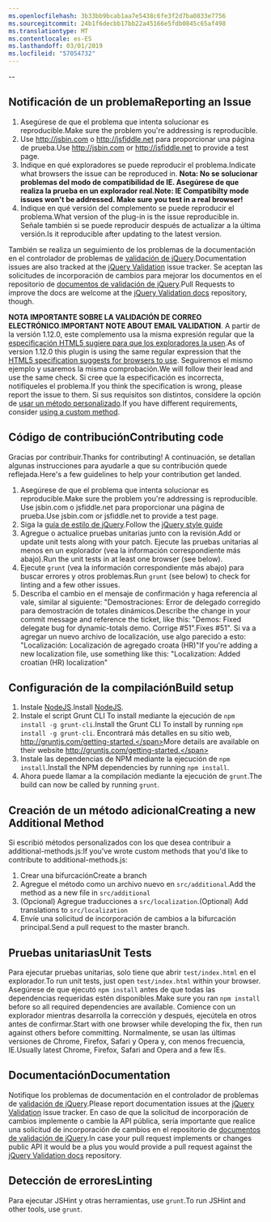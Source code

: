 ```yaml
---
ms.openlocfilehash: 3b33bb9bcab1aa7e5438c6fe3f2d7ba0833e7756
ms.sourcegitcommit: 24b1f6decbb17bb22a45166e5fdb0845c65af498
ms.translationtype: MT
ms.contentlocale: es-ES
ms.lasthandoff: 03/01/2019
ms.locfileid: "57054732"
---
```

--

## <a name="reporting-an-issue"></a><span data-ttu-id="a2d4a-101">Notificación de un problema</span><span class="sxs-lookup"><span data-stu-id="a2d4a-101">Reporting an Issue</span></span>

1. <span data-ttu-id="a2d4a-102">Asegúrese de que el problema que intenta solucionar es reproducible.</span><span class="sxs-lookup"><span data-stu-id="a2d4a-102">Make sure the problem you're addressing is reproducible.</span></span>
2. <span data-ttu-id="a2d4a-103">Use http://jsbin.com o http://jsfiddle.net para proporcionar una página de prueba.</span><span class="sxs-lookup"><span data-stu-id="a2d4a-103">Use http://jsbin.com or http://jsfiddle.net to provide a test page.</span></span>
3. <span data-ttu-id="a2d4a-104">Indique en qué exploradores se puede reproducir el problema.</span><span class="sxs-lookup"><span data-stu-id="a2d4a-104">Indicate what browsers the issue can be reproduced in.</span></span> <span data-ttu-id="a2d4a-105">**Nota: No se solucionar problemas del modo de compatibilidad de IE. Asegúrese de que realiza la prueba en un explorador real.**</span><span class="sxs-lookup"><span data-stu-id="a2d4a-105">**Note: IE Compatibilty mode issues won't be addressed. Make sure you test in a real browser!**</span></span>
4. <span data-ttu-id="a2d4a-106">Indique en qué versión del complemento se puede reproducir el problema.</span><span class="sxs-lookup"><span data-stu-id="a2d4a-106">What version of the plug-in is the issue reproducible in.</span></span> <span data-ttu-id="a2d4a-107">Señale también si se puede reproducir después de actualizar a la última versión.</span><span class="sxs-lookup"><span data-stu-id="a2d4a-107">Is it reproducible after updating to the latest version.</span></span>

<span data-ttu-id="a2d4a-108">También se realiza un seguimiento de los problemas de la documentación en el controlador de problemas de [validación de jQuery](https://github.com/jzaefferer/jquery-validation/issues).</span><span class="sxs-lookup"><span data-stu-id="a2d4a-108">Documentation issues are also tracked at the [jQuery Validation](https://github.com/jzaefferer/jquery-validation/issues) issue tracker.</span></span>
<span data-ttu-id="a2d4a-109">Se aceptan las solicitudes de incorporación de cambios para mejorar los documentos en el repositorio de [documentos de validación de jQuery](https://github.com/jzaefferer/validation-content).</span><span class="sxs-lookup"><span data-stu-id="a2d4a-109">Pull Requests to improve the docs are welcome at the [jQuery Validation docs](https://github.com/jzaefferer/validation-content) repository, though.</span></span>

<span data-ttu-id="a2d4a-110">**NOTA IMPORTANTE SOBRE LA VALIDACIÓN DE CORREO ELECTRÓNICO**.</span><span class="sxs-lookup"><span data-stu-id="a2d4a-110">**IMPORTANT NOTE ABOUT EMAIL VALIDATION**.</span></span> <span data-ttu-id="a2d4a-111">A partir de la versión 1.12.0, este complemento usa la misma expresión regular que la [especificación HTML5 sugiere para que los exploradores la usen](https://html.spec.whatwg.org/multipage/forms.html#valid-e-mail-address).</span><span class="sxs-lookup"><span data-stu-id="a2d4a-111">As of version 1.12.0 this plugin is using the same regular expression that the [HTML5 specification suggests for browsers to use](https://html.spec.whatwg.org/multipage/forms.html#valid-e-mail-address).</span></span> <span data-ttu-id="a2d4a-112">Seguiremos el mismo ejemplo y usaremos la misma comprobación.</span><span class="sxs-lookup"><span data-stu-id="a2d4a-112">We will follow their lead and use the same check.</span></span> <span data-ttu-id="a2d4a-113">Si cree que la especificación es incorrecta, notifíqueles el problema.</span><span class="sxs-lookup"><span data-stu-id="a2d4a-113">If you think the specification is wrong, please report the issue to them.</span></span> <span data-ttu-id="a2d4a-114">Si sus requisitos son distintos, considere la opción de [usar un método personalizado](http://jqueryvalidation.org/jQuery.validator.addMethod/).</span><span class="sxs-lookup"><span data-stu-id="a2d4a-114">If you have different requirements, consider [using a custom method](http://jqueryvalidation.org/jQuery.validator.addMethod/).</span></span>

## <a name="contributing-code"></a><span data-ttu-id="a2d4a-115">Código de contribución</span><span class="sxs-lookup"><span data-stu-id="a2d4a-115">Contributing code</span></span>

<span data-ttu-id="a2d4a-116">Gracias por contribuir.</span><span class="sxs-lookup"><span data-stu-id="a2d4a-116">Thanks for contributing!</span></span> <span data-ttu-id="a2d4a-117">A continuación, se detallan algunas instrucciones para ayudarle a que su contribución quede reflejada.</span><span class="sxs-lookup"><span data-stu-id="a2d4a-117">Here's a few guidelines to help your contribution get landed.</span></span>

1. <span data-ttu-id="a2d4a-118">Asegúrese de que el problema que intenta solucionar es reproducible.</span><span class="sxs-lookup"><span data-stu-id="a2d4a-118">Make sure the problem you're addressing is reproducible.</span></span> <span data-ttu-id="a2d4a-119">Use jsbin.com o jsfiddle.net para proporcionar una página de prueba.</span><span class="sxs-lookup"><span data-stu-id="a2d4a-119">Use jsbin.com or jsfiddle.net to provide a test page.</span></span>
2. <span data-ttu-id="a2d4a-120">Siga la [guía de estilo de jQuery](http://contribute.jquery.com/style-guides/js).</span><span class="sxs-lookup"><span data-stu-id="a2d4a-120">Follow the [jQuery style guide](http://contribute.jquery.com/style-guides/js)</span></span>
3. <span data-ttu-id="a2d4a-121">Agregue o actualice pruebas unitarias junto con la revisión.</span><span class="sxs-lookup"><span data-stu-id="a2d4a-121">Add or update unit tests along with your patch.</span></span> <span data-ttu-id="a2d4a-122">Ejecute las pruebas unitarias al menos en un explorador (vea la información correspondiente más abajo).</span><span class="sxs-lookup"><span data-stu-id="a2d4a-122">Run the unit tests in at least one browser (see below).</span></span>
4. <span data-ttu-id="a2d4a-123">Ejecute `grunt` (vea la información correspondiente más abajo) para buscar errores y otros problemas.</span><span class="sxs-lookup"><span data-stu-id="a2d4a-123">Run `grunt` (see below) to check for linting and a few other issues.</span></span>
5. <span data-ttu-id="a2d4a-124">Describa el cambio en el mensaje de confirmación y haga referencia al vale, similar al siguiente: "Demostraciones: Error de delegado corregido para demostración de totales dinámicos.</span><span class="sxs-lookup"><span data-stu-id="a2d4a-124">Describe the change in your commit message and reference the ticket, like this: "Demos: Fixed delegate bug for dynamic-totals demo.</span></span> <span data-ttu-id="a2d4a-125">Corrige #51".</span><span class="sxs-lookup"><span data-stu-id="a2d4a-125">Fixes #51".</span></span> <span data-ttu-id="a2d4a-126">Si va a agregar un nuevo archivo de localización, use algo parecido a esto: "Localización: Localización de agregado croata (HR)"</span><span class="sxs-lookup"><span data-stu-id="a2d4a-126">If you're adding a new localization file, use something like this: "Localization: Added croatian (HR) localization"</span></span>

## <a name="build-setup"></a><span data-ttu-id="a2d4a-127">Configuración de la compilación</span><span class="sxs-lookup"><span data-stu-id="a2d4a-127">Build setup</span></span>

1. <span data-ttu-id="a2d4a-128">Instale [NodeJS](http://nodejs.org).</span><span class="sxs-lookup"><span data-stu-id="a2d4a-128">Install [NodeJS](http://nodejs.org).</span></span>
2. <span data-ttu-id="a2d4a-129">Instale el script Grunt CLI To install mediante la ejecución de `npm install -g grunt-cli`.</span><span class="sxs-lookup"><span data-stu-id="a2d4a-129">Install the Grunt CLI To install by running `npm install -g grunt-cli`.</span></span> <span data-ttu-id="a2d4a-130">Encontrará más detalles en su sitio web, http://gruntjs.com/getting-started.</span><span class="sxs-lookup"><span data-stu-id="a2d4a-130">More details are available on their website http://gruntjs.com/getting-started.</span></span>
3. <span data-ttu-id="a2d4a-131">Instale las dependencias de NPM mediante la ejecución de `npm install`.</span><span class="sxs-lookup"><span data-stu-id="a2d4a-131">Install the NPM dependencies by running `npm install`.</span></span>
4. <span data-ttu-id="a2d4a-132">Ahora puede llamar a la compilación mediante la ejecución de `grunt`.</span><span class="sxs-lookup"><span data-stu-id="a2d4a-132">The build can now be called by running `grunt`.</span></span>

## <a name="creating-a-new-additional-method"></a><span data-ttu-id="a2d4a-133">Creación de un método adicional</span><span class="sxs-lookup"><span data-stu-id="a2d4a-133">Creating a new Additional Method</span></span>

<span data-ttu-id="a2d4a-134">Si escribió métodos personalizados con los que desea contribuir a additional-methods.js:</span><span class="sxs-lookup"><span data-stu-id="a2d4a-134">If you've wrote custom methods that you'd like to contribute to additional-methods.js:</span></span>

1. <span data-ttu-id="a2d4a-135">Crear una bifurcación</span><span class="sxs-lookup"><span data-stu-id="a2d4a-135">Create a branch</span></span>
2. <span data-ttu-id="a2d4a-136">Agregue el método como un archivo nuevo en `src/additional`.</span><span class="sxs-lookup"><span data-stu-id="a2d4a-136">Add the method as a new file in `src/additional`</span></span>
3. <span data-ttu-id="a2d4a-137">(Opcional) Agregue traducciones a `src/localization`.</span><span class="sxs-lookup"><span data-stu-id="a2d4a-137">(Optional) Add translations to `src/localization`</span></span>
4. <span data-ttu-id="a2d4a-138">Envíe una solicitud de incorporación de cambios a la bifurcación principal.</span><span class="sxs-lookup"><span data-stu-id="a2d4a-138">Send a pull request to the master branch.</span></span>

## <a name="unit-tests"></a><span data-ttu-id="a2d4a-139">Pruebas unitarias</span><span class="sxs-lookup"><span data-stu-id="a2d4a-139">Unit Tests</span></span>

<span data-ttu-id="a2d4a-140">Para ejecutar pruebas unitarias, solo tiene que abrir `test/index.html` en el explorador.</span><span class="sxs-lookup"><span data-stu-id="a2d4a-140">To run unit tests, just open `test/index.html` within your browser.</span></span> <span data-ttu-id="a2d4a-141">Asegúrese de que ejecutó `npm install` antes de que todas las dependencias requeridas estén disponibles.</span><span class="sxs-lookup"><span data-stu-id="a2d4a-141">Make sure you ran `npm install` before so all required dependencies are available.</span></span>
<span data-ttu-id="a2d4a-142">Comience con un explorador mientras desarrolla la corrección y después, ejecútela en otros antes de confirmar.</span><span class="sxs-lookup"><span data-stu-id="a2d4a-142">Start with one browser while developing the fix, then run against others before committing.</span></span> <span data-ttu-id="a2d4a-143">Normalmente, se usan las últimas versiones de Chrome, Firefox, Safari y Opera y, con menos frecuencia, IE.</span><span class="sxs-lookup"><span data-stu-id="a2d4a-143">Usually latest Chrome, Firefox, Safari and Opera and a few IEs.</span></span>

## <a name="documentation"></a><span data-ttu-id="a2d4a-144">Documentación</span><span class="sxs-lookup"><span data-stu-id="a2d4a-144">Documentation</span></span>

<span data-ttu-id="a2d4a-145">Notifique los problemas de documentación en el controlador de problemas de [validación de jQuery](https://github.com/jzaefferer/jquery-validation/issues).</span><span class="sxs-lookup"><span data-stu-id="a2d4a-145">Please report documentation issues at the [jQuery Validation](https://github.com/jzaefferer/jquery-validation/issues) issue tracker.</span></span>
<span data-ttu-id="a2d4a-146">En caso de que la solicitud de incorporación de cambios implemente o cambie la API pública, sería importante que realice una solicitud de incorporación de cambios en el repositorio de [documentos de validación de jQuery](https://github.com/jzaefferer/validation-content).</span><span class="sxs-lookup"><span data-stu-id="a2d4a-146">In case your pull request implements or changes public API it would be a plus you would provide a pull request against the [jQuery Validation docs](https://github.com/jzaefferer/validation-content) repository.</span></span>

## <a name="linting"></a><span data-ttu-id="a2d4a-147">Detección de errores</span><span class="sxs-lookup"><span data-stu-id="a2d4a-147">Linting</span></span>

<span data-ttu-id="a2d4a-148">Para ejecutar JSHint y otras herramientas, use `grunt`.</span><span class="sxs-lookup"><span data-stu-id="a2d4a-148">To run JSHint and other tools, use `grunt`.</span></span>
